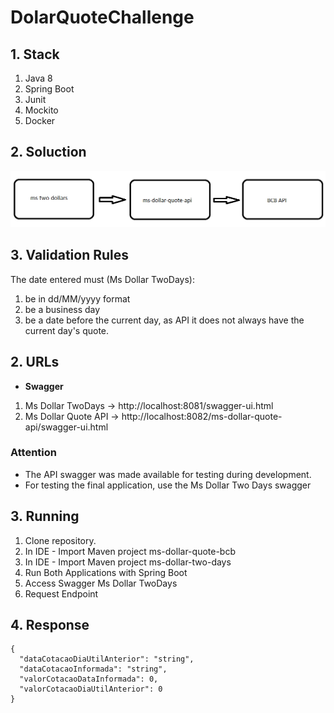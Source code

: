 # DolarQuoteChallenge

## 1. Stack

1. Java 8
2. Spring Boot
3. Junit
4. Mockito
5. Docker

## 2. Soluction
<p align="center">
  <img src="/solution.png">
</p>

## 3. Validation Rules
The date entered must (Ms Dollar TwoDays):

1. be in dd/MM/yyyy format
2. be a business day
3. be a date before the current day, as API it does not always have the current day's quote.

## 2. URLs
* **Swagger**
 1. Ms Dollar TwoDays -> http://localhost:8081/swagger-ui.html
 2. Ms Dollar Quote API -> http://localhost:8082/ms-dollar-quote-api/swagger-ui.html

### Attention
* The API swagger was made available for testing during development. 
* For testing the final application, use the Ms Dollar Two Days swagger

## 3. Running 
1. Clone repository.
2. In IDE - Import Maven project ms-dollar-quote-bcb
3. In IDE - Import Maven project ms-dollar-two-days
4. Run Both Applications with Spring Boot
5. Access Swagger Ms Dollar TwoDays
6. Request Endpoint

## 4. Response
```
{
  "dataCotacaoDiaUtilAnterior": "string",
  "dataCotacaoInformada": "string",
  "valorCotacaoDataInformada": 0,
  "valorCotacaoDiaUtilAnterior": 0
}
```
